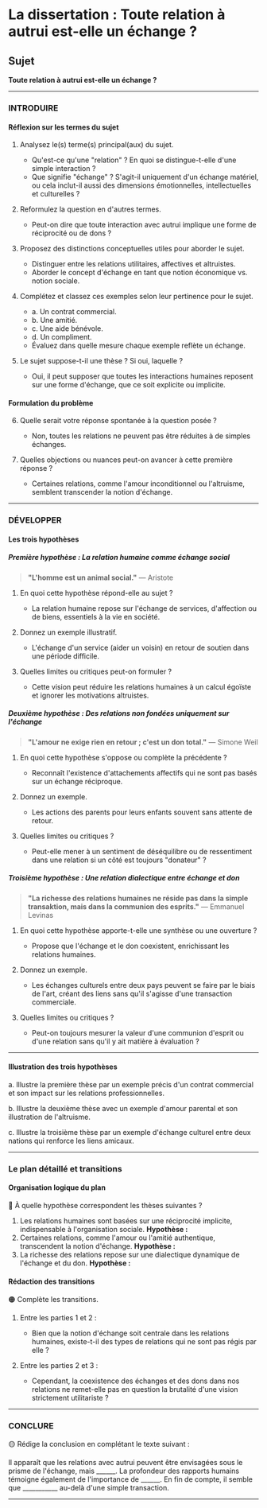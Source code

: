 # La dissertation : Toute relation à autrui est-elle un échange ?

## Sujet
**Toute relation à autrui est-elle un échange ?**

---

### INTRODUIRE

#### Réflexion sur les termes du sujet

1. Analysez le(s) terme(s) principal(aux) du sujet.
   - Qu'est-ce qu'une "relation" ? En quoi se distingue-t-elle d'une simple interaction ?
   - Que signifie "échange" ? S'agit-il uniquement d'un échange matériel, ou cela inclut-il aussi des dimensions émotionnelles, intellectuelles et culturelles ?

2. Reformulez la question en d'autres termes.
   - Peut-on dire que toute interaction avec autrui implique une forme de réciprocité ou de dons ?

3. Proposez des distinctions conceptuelles utiles pour aborder le sujet.
   - Distinguer entre les relations utilitaires, affectives et altruistes.
   - Aborder le concept d'échange en tant que notion économique vs. notion sociale.

4. Complétez et classez ces exemples selon leur pertinence pour le sujet.
   - a. Un contrat commercial.  
   - b. Une amitié.  
   - c. Une aide bénévole.
   - d. Un compliment.  
   - Évaluez dans quelle mesure chaque exemple reflète un échange.

5. Le sujet suppose-t-il une thèse ? Si oui, laquelle ?
   - Oui, il peut supposer que toutes les interactions humaines reposent sur une forme d'échange, que ce soit explicite ou implicite.

#### Formulation du problème

6. Quelle serait votre réponse spontanée à la question posée ?
   - Non, toutes les relations ne peuvent pas être réduites à de simples échanges.

7. Quelles objections ou nuances peut-on avancer à cette première réponse ?
   - Certaines relations, comme l'amour inconditionnel ou l'altruisme, semblent transcender la notion d'échange.

---

### DÉVELOPPER

#### Les trois hypothèses

##### Première hypothèse : La relation humaine comme échange social

> **"L'homme est un animal social."** — Aristote 

1. En quoi cette hypothèse répond-elle au sujet ?
   - La relation humaine repose sur l'échange de services, d'affection ou de biens, essentiels à la vie en société.

2. Donnez un exemple illustratif.
   - L'échange d'un service (aider un voisin) en retour de soutien dans une période difficile.

3. Quelles limites ou critiques peut-on formuler ?
   - Cette vision peut réduire les relations humaines à un calcul égoïste et ignorer les motivations altruistes.

##### Deuxième hypothèse : Des relations non fondées uniquement sur l'échange

> **"L'amour ne exige rien en retour ; c'est un don total."** — Simone Weil

1. En quoi cette hypothèse s'oppose ou complète la précédente ?
   - Reconnaît l'existence d'attachements affectifs qui ne sont pas basés sur un échange réciproque.

2. Donnez un exemple.
   - Les actions des parents pour leurs enfants souvent sans attente de retour.

3. Quelles limites ou critiques ?
   - Peut-elle mener à un sentiment de déséquilibre ou de ressentiment dans une relation si un côté est toujours "donateur" ?

##### Troisième hypothèse : Une relation dialectique entre échange et don

> **"La richesse des relations humaines ne réside pas dans la simple transaktion, mais dans la communion des esprits."** — Emmanuel Levinas

1. En quoi cette hypothèse apporte-t-elle une synthèse ou une ouverture ?
   - Propose que l'échange et le don coexistent, enrichissant les relations humaines.

2. Donnez un exemple.
   - Les échanges culturels entre deux pays peuvent se faire par le biais de l'art, créant des liens sans qu'il s'agisse d'une transaction commerciale.

3. Quelles limites ou critiques ?
   - Peut-on toujours mesurer la valeur d'une communion d'esprit ou d'une relation sans qu'il y ait matière à évaluation ?

---

#### Illustration des trois hypothèses

a. Illustre la première thèse par un exemple précis d'un contrat commercial et son impact sur les relations professionnelles.

b. Illustre la deuxième thèse avec un exemple d'amour parental et son illustration de l'altruisme.

c. Illustre la troisième thèse par un exemple d'échange culturel entre deux nations qui renforce les liens amicaux.

---

### Le plan détaillé et transitions

#### Organisation logique du plan

🔴 À quelle hypothèse correspondent les thèses suivantes ?

1. Les relations humaines sont basées sur une réciprocité implicite, indispensable à l'organisation sociale. **Hypothèse :**
2. Certaines relations, comme l'amour ou l'amitié authentique, transcendent la notion d'échange. **Hypothèse :**
3. La richesse des relations repose sur une dialectique dynamique de l'échange et du don. **Hypothèse :**

#### Rédaction des transitions

🟠 Complète les transitions.

1. Entre les parties 1 et 2 :  
   - Bien que la notion d'échange soit centrale dans les relations humaines, existe-t-il des types de relations qui ne sont pas régis par elle ?

2. Entre les parties 2 et 3 :  
   - Cependant, la coexistence des échanges et des dons dans nos relations ne remet-elle pas en question la brutalité d'une vision strictement utilitariste ?

---

### CONCLURE

🟡 Rédige la conclusion en complétant le texte suivant :

Il apparaît que les relations avec autrui peuvent être envisagées sous le prisme de l'échange, mais ______. La profondeur des rapports humains témoigne également de l'importance de ______. En fin de compte, il semble que ___________ au-delà d'une simple transaction.

---